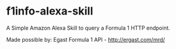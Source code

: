 # f1info-alexa-skill
A Simple Amazon Alexa Skill to query a Formula 1 HTTP endpoint.

Made possible by:
Egast Formula 1 API - http://ergast.com/mrd/
